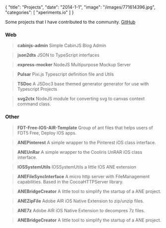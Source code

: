 {
    "title": "Projects",
    "date": "2014-1-1",
    "image": "/images/771614396.jpg",
    "categories": [
        "xperiments.io"
    ]
}

Some projects that I have contributed to the community. [GitHub](http://github.com/xperiments)

### Web

> **cabinjs-admin** Simple CabinJS Blog Admin

> **json2dts** JSON to TypeScript interfaces

> **express-mocker** NodeJS Multipurpose Mockup Server

> **Pulsar** Pixi.js Typescript definition file and Utils

> **TSDoc** A JSDoc3 base themed generator generator for use with Typescript Projects

> **svg2ctx** NodeJS module for converting svg to canvas context command class.

### Other

> **FDT-Free-IOS-AIR-Template** Group of ant files that helps users of FDT5 Free, Deploy IOS apps.

> **ANEPinterest** A simple wrapper to the Pinterest iOS class interface.

> **ANEUnRar** A simple wrapper to the Cooliris UnRAR iOS class interface.

> **IOSSystemUtils** IOSSystemUtils a little IOS ANE extension

> **ANEFileSyncInterface** A micro http server with FileManagement capabilities. Based in the CocoaHTTPServer library.

> **ANEBridgeCreator** A little tool to simplify the startup of a ANE project.

> **ANEZipFile** Adobe AIR iOS Native Extension to zip/unzip files.

> **ANE7z** Adobe AIR iOS Native Extension to decompres 7z files.

> **ANEBridgeCreator** A little tool to simplify the startup of a ANE project.
